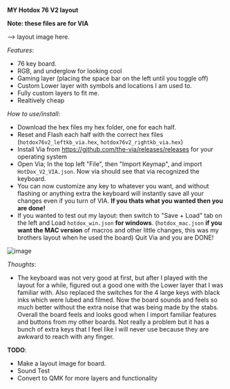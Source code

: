 **MY Hotdox 76 V2 layout**

**Note: these files are for VIA**

--> layout image here.

*Features*:
- 76 key board.
- RGB, and underglow for looking cool
- Gaming layer (placing the space bar on the left until you toggle off)
- Custom Lower layer with symbols and locations I am used to.
- Fully custom layers to fit me.
- Realtively cheap

*How to use/install*:
- Download the hex files my hex folder, one for each half.
- Reset and Flash each half with the correct hex files (`hotdox76v2_leftkb_via.hex`, `hotdox76v2_rightkb_via.hex`)
- Install Via from https://github.com/the-via/releases/releases for your operating system
- Open Via; In the top left "File", then "Import Keymap", and import `HotDox_V2_VIA.json`. Now via should see that via recognized the keyboard.
- You can now customize any key to whatever you want, and without flashing or anything extra the keyboard will instantly save all your changes even if you turn of VIA. **If you thats what you wanted then you are done!**
- If you wanted to test out my layout: then switch to "Save + Load" tab on the left and Load `hotdox_win.json` **for windows**. (`hotdox_mac.json` **if you want the MAC version** of macros and other little changes, this was my brothers layout when he used the board)
Quit Via and you are DONE!

![image](https://user-images.githubusercontent.com/2576834/182404385-f173f04a-9343-484a-8689-5c2694d421af.png)

*Thoughts*:
- The keyboard was not very good at first, but after I played with the layout for a while, figured out a good one with the Lower layer that I was familiar with. Also replaced the switches for the 4 large keys with black inks which were lubed and filmed. Now the board sounds and feels so much better without the extra noise that was being made by the stabs. Overall the board feels and looks good when I import familiar features and buttons from my other boards. Not really a problem but it has a bunch of extra keys that I feel like I will never use because they are awkward to reach with any finger.

**TODO**:
- Make a layout image for board.
- Sound Test
- Convert to QMK for more layers and functionality